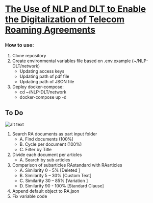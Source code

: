# [The Use of NLP and DLT to Enable the Digitalization of Telecom Roaming Agreements](https://mentorship.lfx.linuxfoundation.org/project/d8a154c6-41fb-4733-b3c8-df37796e7fa3)
### How to use:
1. Clone repository
2. Create environmental variables file based on .env.example (~/NLP-DLT/network)
    - Updating access keys
    - Updating path of pdf file
    - Updating path of JSON file
3. Deploy docker-compose:
    - cd ~/NLP-DLT/network
    - docker-compose up -d

## To Do
![alt text](https://github.com/sfl0r3nz05/NLP-DLT/blob/main/images/StepByStep.png)
1. Search RA documents as part input folder
    - A. Find documents (100%)
    - B. Cycle per document (100%)
    - C. Filter by Title
2. Divide each document per articles
    - A. Search by sub articles
3. Comparison of subarticles RAstandard with RAarticles   
    - A. Similarity  0 - 5%   [Deleted ]
    - B. Similarity  5 – 30%  [Custom Text]
    - C. Similarity 30 – 85%  [Variation ]
    - D. Similarity 90 - 100% [Standard Clause]
4. Append default object to RA.json
5. Fix variable code
